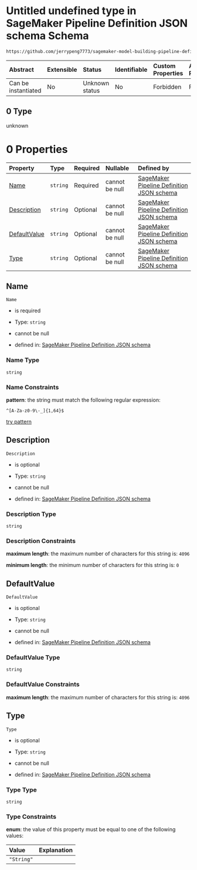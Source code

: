 # Untitled undefined type in SageMaker Pipeline Definition JSON schema Schema

```txt
https://github.com/jerrypeng7773/sagemaker-model-building-pipeline-definition-JSON-schema/schema/#/properties/Parameters/items/oneOf/0
```



| Abstract            | Extensible | Status         | Identifiable | Custom Properties | Additional Properties | Access Restrictions | Defined In                                                                                           |
| :------------------ | :--------- | :------------- | :----------- | :---------------- | :-------------------- | :------------------ | :--------------------------------------------------------------------------------------------------- |
| Can be instantiated | No         | Unknown status | No           | Forbidden         | Forbidden             | none                | [pipeline-definition.schema.json*](../../out/pipeline-definition.schema.json "open original schema") |

## 0 Type

unknown

# 0 Properties

| Property                      | Type     | Required | Nullable       | Defined by                                                                                                                                                                                                                                                                       |
| :---------------------------- | :------- | :------- | :------------- | :------------------------------------------------------------------------------------------------------------------------------------------------------------------------------------------------------------------------------------------------------------------------------- |
| [Name](#name)                 | `string` | Required | cannot be null | [SageMaker Pipeline Definition JSON schema](pipeline-definition-definitions-parametername.md "https://github.com/jerrypeng7773/sagemaker-model-building-pipeline-definition-JSON-schema/schema/#/definitions/StringParameter/properties/Name")                                   |
| [Description](#description)   | `string` | Optional | cannot be null | [SageMaker Pipeline Definition JSON schema](pipeline-definition-definitions-parameterdescription.md "https://github.com/jerrypeng7773/sagemaker-model-building-pipeline-definition-JSON-schema/schema/#/definitions/StringParameter/properties/Description")                     |
| [DefaultValue](#defaultvalue) | `string` | Optional | cannot be null | [SageMaker Pipeline Definition JSON schema](pipeline-definition-definitions-stringparameter-properties-defaultvalue.md "https://github.com/jerrypeng7773/sagemaker-model-building-pipeline-definition-JSON-schema/schema/#/definitions/StringParameter/properties/DefaultValue") |
| [Type](#type)                 | `string` | Optional | cannot be null | [SageMaker Pipeline Definition JSON schema](pipeline-definition-definitions-stringparameter-properties-type.md "https://github.com/jerrypeng7773/sagemaker-model-building-pipeline-definition-JSON-schema/schema/#/definitions/StringParameter/properties/Type")                 |

## Name



`Name`

*   is required

*   Type: `string`

*   cannot be null

*   defined in: [SageMaker Pipeline Definition JSON schema](pipeline-definition-definitions-parametername.md "https://github.com/jerrypeng7773/sagemaker-model-building-pipeline-definition-JSON-schema/schema/#/definitions/StringParameter/properties/Name")

### Name Type

`string`

### Name Constraints

**pattern**: the string must match the following regular expression: 

```regexp
^[A-Za-z0-9\-_]{1,64}$
```

[try pattern](https://regexr.com/?expression=%5E%5BA-Za-z0-9%5C-\_%5D%7B1%2C64%7D%24 "try regular expression with regexr.com")

## Description



`Description`

*   is optional

*   Type: `string`

*   cannot be null

*   defined in: [SageMaker Pipeline Definition JSON schema](pipeline-definition-definitions-parameterdescription.md "https://github.com/jerrypeng7773/sagemaker-model-building-pipeline-definition-JSON-schema/schema/#/definitions/StringParameter/properties/Description")

### Description Type

`string`

### Description Constraints

**maximum length**: the maximum number of characters for this string is: `4096`

**minimum length**: the minimum number of characters for this string is: `0`

## DefaultValue



`DefaultValue`

*   is optional

*   Type: `string`

*   cannot be null

*   defined in: [SageMaker Pipeline Definition JSON schema](pipeline-definition-definitions-stringparameter-properties-defaultvalue.md "https://github.com/jerrypeng7773/sagemaker-model-building-pipeline-definition-JSON-schema/schema/#/definitions/StringParameter/properties/DefaultValue")

### DefaultValue Type

`string`

### DefaultValue Constraints

**maximum length**: the maximum number of characters for this string is: `4096`

## Type



`Type`

*   is optional

*   Type: `string`

*   cannot be null

*   defined in: [SageMaker Pipeline Definition JSON schema](pipeline-definition-definitions-stringparameter-properties-type.md "https://github.com/jerrypeng7773/sagemaker-model-building-pipeline-definition-JSON-schema/schema/#/definitions/StringParameter/properties/Type")

### Type Type

`string`

### Type Constraints

**enum**: the value of this property must be equal to one of the following values:

| Value      | Explanation |
| :--------- | :---------- |
| `"String"` |             |
